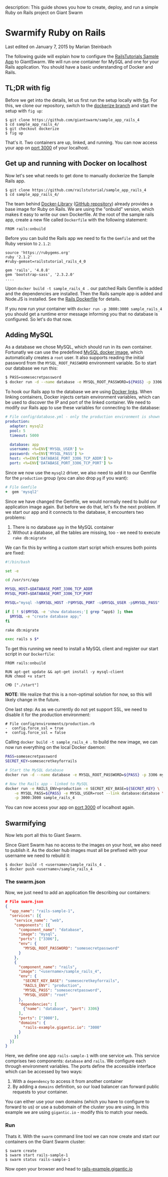 description: This guide shows you how to create, deploy, and run a simple Ruby on Rails project on Giant Swarm

# Swarmify Ruby on Rails

<p class="lastmod">Last edited on January 7, 2015 by Marian Steinbach</p>

The following guide will explain how to configure the [RailsTutorials Sample App](https://github.com/railstutorial/sample_app_rails_4/) to GiantSwarm. We will run one container for MySQL and one for your Rails application. You should have a basic understanding of Docker and Rails.

## TL;DR with fig

Before we get into the details, let us first run the setup locally with [fig](http://www.fig.sh/). For this, we clone our repository, switch to the [dockerize branch](https://github.com/giantswarm/sample_app_rails_4/tree/dockerize) and start the setup with `fig up`:

    $ git clone https://github.com/giantswarm/sample_app_rails_4
    $ cd sample_app_rails_4/
    $ git checkout dockerize
    $ fig up

That's it. Two containers are up, linked, and running. You can now access your app on [port 3000](http://localhost:3000/) of your localhost.

## Get up and running with Docker on localhost

Now let's see what needs to get done to manually dockerize the Sample Rails app. 

    $ git clone https://github.com/railstutorial/sample_app_rails_4
    $ cd sample_app_rails_4/

The team behind [Docker-Library](https://registry.hub.docker.com/_/rails/) ([GitHub repository](https://github.com/docker-library/rails)) already provides a base image for Ruby on Rails. We are using the "onbuild" version, which makes it easy to write our own Dockerfile. At the root of the sample rails app, create a new file called `Dockerfile` with the following statement: 

```
FROM rails:onbuild
```

Before you can build the Rails app we need to fix the `Gemfile` and set the Ruby version to `2.1.2`:

```
source 'https://rubygems.org'
ruby '2.1.2'
#ruby-gemset=railstutorial_rails_4_0

gem 'rails', '4.0.8'
gem 'bootstrap-sass', '2.3.2.0'
....
```

Upon `docker build -t sample_rails_4 .` our patched Rails Gemfile is added and the dependencies are installed. Then the Rails sample app is added and Node.JS is installed. See the [Rails Dockerfile](
https://github.com/docker-library/rails/blob/7bb6ade7f97129cc58967d7d0ae17f4b62ae52eb/onbuild/Dockerfile) for details.

If you now run your container with `docker run -p 3000:3000 sample_rails_4` you should get a runtime error message informing you that no database is configured. So let's do that now.

## Adding MySQL

As a database we chose MySQL, which should run in its own container. Fortunatly we can use the predefined [MySQL docker image](https://registry.hub.docker.com/_/mysql/), which automatically creates a `root` user. It also supports reading the initial password from the `MYSQL_ROOT_PASSWORD` environment variable. So to start our database we run this:

```bash
$ PASS=somesecretpassword
$ docker run -d --name database -e MYSQL_ROOT_PASSWORD=${PASS} -p 3306 mysql
```

To hook our Rails app to the database we are using [Docker links](https://docs.docker.com/userguide/dockerlinks/). When linking containers, Docker injects certain environment variables, which can be used to discover the IP and port of the linked container. We need to modify our Rails app to use these variables for connecting to the database:

```yaml
# File config/database.yml - only the production environment is shown
production:
  adapter: mysql2
  pool: 5
  timeout: 5000

  database: app
  username: <%=ENV['MYSQL_USER'] %>
  password: <%=ENV['MYSQL_PASS'] %>
  host: <%=ENV['DATABASE_PORT_3306_TCP_ADDR'] %>
  port: <%=ENV['DATABASE_PORT_3306_TCP_PORT'] %>
```

Since we now use the `mysql2` driver, we also need to add it to our Gemfile for the `production` group (you can also drop `pg` if you want):

```ruby
# File Gemfile
+  gem 'mysql2'
```

Since we have changed the Gemfile, we would normally need to build our application image again. But before we do that, let's fix the next problem. If we start our app and it connects to the database, it encounters two problems:

1. There is no database `app` in the MySQL container
2. Without a database, all the tables are missing, too - we need to execute `rake db:migrate`

We can fix this by writing a custom start script which ensures both points are fixed:

```bash
#!/bin/bash

set -e

cd /usr/src/app

MYSQL_HOST=$DATABASE_PORT_3306_TCP_ADDR
MYSQL_PORT=$DATABASE_PORT_3306_TCP_PORT

MYSQL="mysql -h$MYSQL_HOST -P$MYSQL_PORT -u$MYSQL_USER -p$MYSQL_PASS"

if [ ! $($MYSQL -e 'show databases;'| grep ^app$) ]; then
  $MYSQL -e "create database app;"
fi

rake db:migrate

exec rails s $*
```

To get this running we need to install a MySQL client and register our start script in our `Dockerfile`:

```
FROM rails:onbuild

RUN apt-get update && apt-get install -y mysql-client
RUN chmod +x start

CMD ["./start"]
```

__NOTE__: We realize that this is a non-optimal solution for now, so this will likely change in the future.

One last step: As as we currently do not yet support SSL, we need to disable it for the production environment:

```
# File config/environments/production.rb
-  config.force_ssl = true
+  config.force_ssl = false 
```

Calling `docker build -t sample_rails_4 .` to build the new image, we can now run everything on the local Docker daemon:

```bash
PASS=somesecretpassword
SECRET_KEY=somesecretkeyforrails

# Start the MySQL database
docker run -d --name database -e MYSQL_ROOT_PASSWORD=${PASS} -p 3306 mysql

# Now the Rails app - linked to MySQL
docker run -e RAILS_ENV=production -e SECRET_KEY_BASE=${SECRET_KEY} \
	-e MYSQL_PASS=${PASS} -e MYSQL_USER=root --link database:database \
	-p 3000:3000 sample_rails_4
```

You can now access your app on [port 3000](http://localhost:3000) of localhost again.

## Swarmifying

Now lets port all this to Giant Swarm.

Since Giant Swarm has no access to the images on your host, we also need to publish it. As the docker hub images must all be prefixed with your username we need to rebuild it:

```
$ docker build -t <username>/sample_rails_4 .
$ docker push <username>/sample_rails_4
```

### The swarm.json

Now, we just need to add an application file describing our containers:

```json
# File swarm.json
{
  "app_name": "rails-sample-1",
  "services": [{
    "service_name": "web",
    "components": [{
      "component_name": "database",
      "image": "mysql",
      "ports": ["3306"],
      "env": {
        "MYSQL_ROOT_PASSWORD": "somesecretpassword"
      }
    },
    {
      "component_name": "rails",
      "image": "<username>/sample_rails_4",
      "env": {
        "SECRET_KEY_BASE": "somesecretkeyforrails",
        "RAILS_ENV": "production",
        "MYSQL_PASS": "somesecretpassword",
        "MYSQL_USER": "root"
      },
      "dependencies": [
        {"name": "database", "port": 3306}
      ],
      "ports": ["3000"],
      "domains": {
        "rails-example.gigantic.io": "3000"
      }
    }]
  }]
}
```

Here, we define one app `rails-sample-1` with one service `web`. This service comprises two components: `database` and `rails`. We configure each through environment variables. The ports define the accessible interface which can be accessed by two ways:

1. With a `dependency` to access it from another container
2. By adding a `domains` definition, so our load balancer can forward public requests to your container.

You can either use your own domains (which you have to configure to forward to us) or use a subdomain of the cluster you are using. In this example we are using `gigantic.io` - modify this to match your needs.

### Run 

Thats it. With the `swarm` command line tool we can now create and start our containers on the Giant Swarm cluster:

```
$ swarm create
$ swarm start rails-sample-1
$ swarm status rails-sample-1
```

Now open your browser and head to [rails-example.gigantic.io](http://rails-example.gigantic.io)
